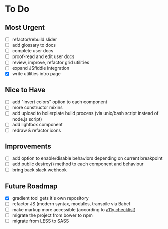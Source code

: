 # To Do

## Most Urgent

- [ ] refactor/rebuild slider
- [ ] add glossary to docs
- [ ] complete user docs
- [ ] proof-read and edit user docs
- [ ] review, improve, refactor grid utilities
- [ ] expand JSfiddle integration
- [x] write utilities intro page

## Nice to Have

- [ ] add "invert colors" option to each component
- [ ] more constructor mixins
- [ ] add upload to boilerplate build process (via unix/bash script instead of node.js script)
- [ ] add lightbox component
- [ ] redraw & refactor icons

## Improvements

- [ ] add option to enable/disable behaviors depending on current breakpoint
- [ ] add public destroy() method to each component and behaviour
- [ ] bring back slack webhook

## Future Roadmap

- [x] gradient tool gets it's own repository
- [ ] refactor JS (modern syntax, modules, transpile via Babel
- [ ] make markup more accessible (according to [a11y checklist](http://a11yproject.com/checklist.html))
- [ ] migrate the project from bower to npm
- [ ] migrate from LESS to SASS